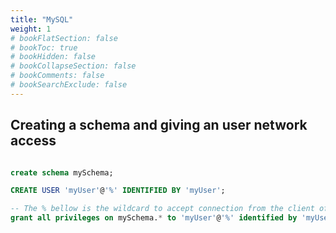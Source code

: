 ```yaml
---
title: "MySQL"
weight: 1
# bookFlatSection: false
# bookToc: true
# bookHidden: false
# bookCollapseSection: false
# bookComments: false
# bookSearchExclude: false
---
```

## Creating a schema and giving an user network access
``` SQL

create schema mySchema; 

CREATE USER 'myUser'@'%' IDENTIFIED BY 'myUser';

-- The % bellow is the wildcard to accept connection from the client of any host in the network
grant all privileges on mySchema.* to 'myUser'@'%' identified by 'myUser'; 
```